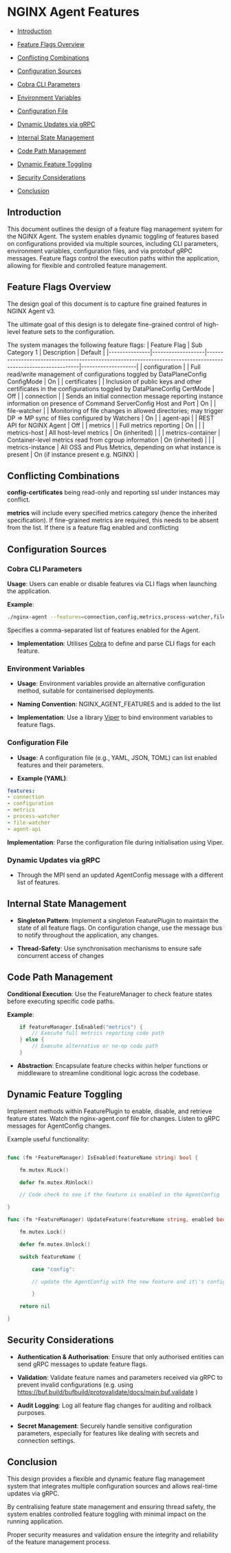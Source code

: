 # NGINX Agent Features

- [Introduction](#NGINXAgentFeatures-Introduction)

- [Feature Flags Overview](#NGINXAgentFeatures-FeatureFlagsOverview)

- [Conflicting Combinations](#NGINXAgentFeatures-ConflictingCombinati)

- [Configuration Sources](#NGINXAgentFeatures-ConfigurationSources)

- [Cobra CLI Parameters](#NGINXAgentFeatures-CobraCLIParameters)

- [Environment Variables](#NGINXAgentFeatures-EnvironmentVariables)

- [Configuration File](#NGINXAgentFeatures-ConfigurationFile)

- [Dynamic Updates via gRPC](#NGINXAgentFeatures-DynamicUpdatesviagRP)

- [Internal State Management](#NGINXAgentFeatures-InternalStateManagem)

- [Code Path Management](#NGINXAgentFeatures-CodePathManagement)

- [Dynamic Feature Toggling](#NGINXAgentFeatures-DynamicFeatureToggli)

- [Security Considerations](#NGINXAgentFeatures-SecurityConsideratio)

-  [Conclusion](#NGINXAgentFeatures-Conclusion)

## Introduction

This document outlines the design of a feature flag management system
for the NGINX Agent. The system enables dynamic toggling of features
based on configurations provided via multiple sources, including CLI
parameters, environment variables, configuration files, and via protobuf
gRPC messages. Feature flags control the execution paths within the
application, allowing for flexible and controlled feature management.

## Feature Flags Overview

The design goal of this document is to capture fine grained features in
NGINX Agent v3.

The ultimate goal of this design is to delegate fine-grained control of
high-level feature sets to the configuration.

The system manages the following feature flags:
| Feature Flag  | Sub Category 1    | Description                                                                                                  | Default            |
|---------------|-------------------|--------------------------------------------------------------------------------------------------------------|--------------------|
| configuration |                   | Full read/write management of configurations toggled by DataPlaneConfig ConfigMode                            | On                 |
| certificates  |                   | Inclusion of public keys and other certificates in the configurations toggled by DataPlaneConfig CertMode      | Off                |
| connection    |                   | Sends an initial connection message reporting instance information on presence of Command ServerConfig Host and Port | On            |
| file-watcher  |                   | Monitoring of file changes in allowed directories; may trigger DP => MP sync of files configured by Watchers   | On                 |
| agent-api     |                   | REST API for NGINX Agent                                                                                       | Off                |
| metrics       |                   | Full metrics reporting                                                                                        | On                 |
|               | metrics-host       | All host-level metrics                                                                                        | On (inherited)     |
|               | metrics-container  | Container-level metrics read from cgroup information                                                          | On (inherited)     |
|               | metrics-instance   | All OSS and Plus Metrics, depending on what instance is present                                               | On (if instance present e.g. NGINX) |


## Conflicting Combinations

**config-certificates** being read-only and reporting ssl under
instances may conflict.

**metrics** will include every specified metrics category (hence the
inherited specification). If fine-grained metrics are required, this
needs to be absent from the list. If there is a feature flag enabled and
conflicting

## Configuration Sources

### Cobra CLI Parameters

**Usage**: Users can enable or disable features via CLI flags when
    launching the application.

**Example**:

```bash
./nginx-agent --features=connection,config,metrics,process-watcher,file-watcher,agent-api
```

Specifies a comma-separated list of features enabled for the Agent.

- **Implementation**: Utilises [Cobra](https://github.com/spf13/cobra)
    to define and parse CLI flags for each feature.

### Environment Variables

- **Usage**: Environment variables provide an alternative
    configuration method, suitable for containerised deployments.

- **Naming Convention**: NGINX_AGENT_FEATURES and is added to the list

- **Implementation**: Use a library
    [Viper](https://github.com/spf13/viper) to bind environment
    variables to feature flags.

### Configuration File

- **Usage**: A configuration file (e.g., YAML, JSON, TOML) can list
    enabled features and their parameters.

- **Example (YAML)**:

```yaml
features:
- connection
- configuration
- metrics
- process-watcher
- file-watcher
- agent-api

```

**Implementation**: Parse the configuration file during initialisation using Viper.

### Dynamic Updates via gRPC

- Through the MPI 
    send an updated AgentConfig message with a different list of
    features.

## Internal State Management

- **Singleton Pattern**: Implement a singleton FeaturePlugin to
    maintain the state of all feature flags. On configuration change,
    use the message bus to notify throughout the application, any
    changes.

- **Thread-Safety**: Use synchronisation mechanisms to ensure safe
    concurrent access of changes

## Code Path Management

**Conditional Execution**: Use the FeatureManager to check feature
    states before executing specific code paths.

**Example**:

```go
    if featureManager.IsEnabled("metrics") {
        // Execute full metrics reporting code path
    } else {
        // Execute alternative or no-op code path
    }
```

-   **Abstraction**: Encapsulate feature checks within helper functions
    or middleware to streamline conditional logic across the codebase.

## Dynamic Feature Toggling

Implement methods within FeaturePlugin to enable, disable, and retrieve
feature states. Watch the nginx-agent.conf file for changes. Listen to
gRPC messages for AgentConfig changes.

Example useful functionality:

```go

func (fm *FeatureManager) IsEnabled(featureName string) bool {

    fm.mutex.RLock()

    defer fm.mutex.RUnlock()

    // Code check to see if the feature is enabled in the AgentConfig

}

func (fm *FeatureManager) UpdateFeature(featureName string, enabled bool, parameters map[string]interface{}) error {

    fm.mutex.Lock()

    defer fm.mutex.Unlock()

    switch featureName {

        case "config":

        // update the AgentConfig with the new feature and it\'s configuration

        }

    return nil

} 
```

## Security Considerations

- **Authentication & Authorisation**: Ensure that only authorised
    entities can send gRPC messages to update feature flags.

- **Validation**: Validate feature names and parameters received via
    gRPC to prevent invalid configurations (e.g. using
    <https://buf.build/bufbuild/protovalidate/docs/main:buf.validate> )

- **Audit Logging**: Log all feature flag changes for auditing and
    rollback purposes.

- **Secret Management**: Securely handle sensitive configuration
    parameters, especially for features like dealing with secrets and
    connection settings.

## Conclusion

This design provides a flexible and dynamic feature flag management
system that integrates multiple configuration sources and allows
real-time updates via gRPC.

By centralising feature state management and ensuring thread safety, the
system enables controlled feature toggling with minimal impact on the
running application.

Proper security measures and validation ensure the integrity and
reliability of the feature management process.
